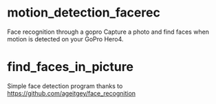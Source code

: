 # motion_detection_facerec
Face recognition through a gopro
Capture a photo and find faces when motion is detected on your GoPro Hero4.

# find_faces_in_picture
Simple face detection program thanks to https://github.com/ageitgey/face_recognition